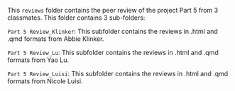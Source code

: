This `reviews` folder contains the peer review of the project Part 5 from 3 classmates. This folder contains 3 sub-folders:

`Part 5 Review_Klinker`: This subfolder contains the reviews in .html and .qmd formats from Abbie Klinker.

`Part 5 Review_Lu`: This subfolder contains the reviews in .html and .qmd formats from Yao Lu.

`Part 5 Review_Luisi`: This subfolder contains the reviews in .html and .qmd formats from Nicole Luisi.
